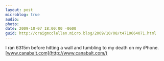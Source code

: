 ```yaml
---
layout: post
microblog: true
audio: 
photo: 
date: 2009-10-07 18:00:00 -0600
guid: http://craigmcclellan.micro.blog/2009/10/08/t4710664071.html
---
```

I ran 6315m before hitting a wall and tumbling to my death on my iPhone. [www.canabalt.com](http://www.canabalt.com/)
